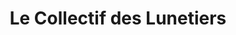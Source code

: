 ---
title: "Le Collectif des Lunetiers"
url: /saint-cyr-en-val/le-collectif-des-lunetiers/
shop: opticien
---